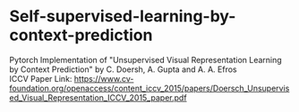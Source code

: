 # Self-supervised-learning-by-context-prediction
Pytorch Implementation of "Unsupervised Visual Representation Learning by Context Prediction" by C. Doersh, A. Gupta and A. A. Efros  
ICCV Paper Link: https://www.cv-foundation.org/openaccess/content_iccv_2015/papers/Doersch_Unsupervised_Visual_Representation_ICCV_2015_paper.pdf
